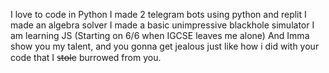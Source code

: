 I love to code in Python
I made 2 telegram bots using python and replit
I made an algebra solver
I made a basic unimpressive blackhole simulator
I am learning JS (Starting on 6/6 when IGCSE leaves me alone)
And Imma show you my talent, and you gonna get jealous just like how i did with your code that I s̶t̶o̶l̶e burrowed from you.
